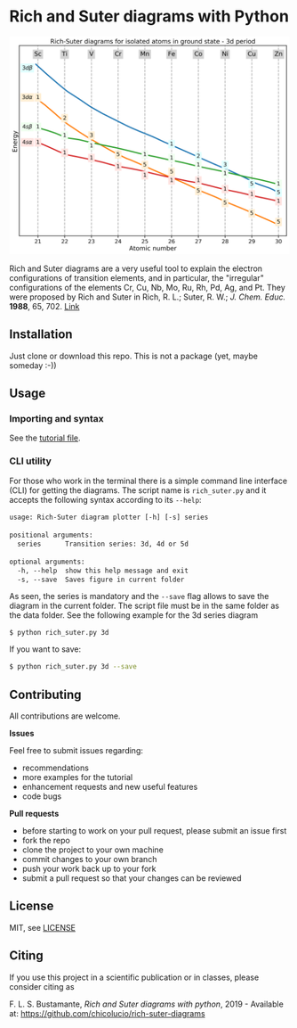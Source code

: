 # Rich and Suter diagrams with Python

![3d_example](images/rich_suter_3d.png)

Rich and Suter diagrams are a very useful tool to explain the electron
configurations of transition elements, and in particular, the "irregular"
configurations of the elements Cr, Cu, Nb, Mo, Ru, Rh, Pd, Ag, and Pt.
They were proposed by Rich and Suter in
Rich, R. L.; Suter, R. W.; _J. Chem. Educ._ __1988__, 65, 702.
[Link](https://pubs.acs.org/doi/pdf/10.1021/ed065p702)

## Installation

Just clone or download this repo. This is not a package (yet, maybe someday :-))

## Usage

### Importing and syntax

See the [tutorial file](tutorial.ipynb).

### CLI utility

For those who work in the terminal there is a simple command line interface
(CLI) for getting the diagrams. The script name is `rich_suter.py`
and it accepts the following syntax according to its `--help`:

```
usage: Rich-Suter diagram plotter [-h] [-s] series

positional arguments:
  series      Transition series: 3d, 4d or 5d

optional arguments:
  -h, --help  show this help message and exit
  -s, --save  Saves figure in current folder
```

As seen, the series is mandatory and the `--save` flag allows to save the
diagram in the current folder. The script file must be in the same folder as
the data folder. See the following example for the 3d series diagram

```bash
$ python rich_suter.py 3d
```

If you want to save:

```bash
$ python rich_suter.py 3d --save
```

## Contributing

All contributions are welcome.

**Issues**

Feel free to submit issues regarding:

- recommendations
- more examples for the tutorial
- enhancement requests and new useful features
- code bugs

**Pull requests**

- before starting to work on your pull request, please submit an issue first
- fork the repo
- clone the project to your own machine
- commit changes to your own branch
- push your work back up to your fork
- submit a pull request so that your changes can be reviewed


## License

MIT, see [LICENSE](LICENSE)

## Citing

If you use this project in a scientific publication or in classes,
please consider citing as

F. L. S. Bustamante, *Rich and Suter diagrams with python*, 2019 -
Available at: https://github.com/chicolucio/rich-suter-diagrams